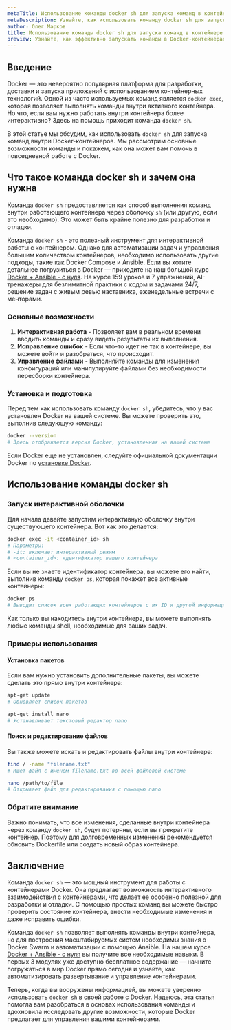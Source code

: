 ```yaml
---
metaTitle: Использование команды docker sh для запуска команд в контейнере Docker
metaDescription: Узнайте, как использовать команду docker sh для запуска команд внутри контейнеров Docker - от базовой настройки до развертывания и управления
author: Олег Марков
title: Использование команды docker sh для запуска команд в контейнере Docker
preview: Узнайте, как эффективно запускать команды в Docker-контейнерах с помощью команды docker sh, включая примеры и полезные советы для новичков
---
```


## Введение

Docker — это невероятно популярная платформа для разработки, доставки и запуска приложений с использованием контейнерных технологий. Одной из часто используемых команд является `docker exec`, которая позволяет выполнять команды внутри активного контейнера. Но что, если вам нужно работать внутри контейнера более интерактивно? Здесь на помощь приходит команда `docker sh`.

В этой статье мы обсудим, как использовать `docker sh` для запуска команд внутри Docker-контейнеров. Мы рассмотрим основные возможности команды и покажем, как она может вам помочь в повседневной работе с Docker.

## Что такое команда docker sh и зачем она нужна

Команда `docker sh` предоставляется как способ выполнения команд внутри работающего контейнера через оболочку `sh` (или другую, если это необходимо). Это может быть крайне полезно для разработки и отладки. 

Команда `docker sh` - это полезный инструмент для интерактивной работы с контейнером. Однако для автоматизации задач и управления большим количеством контейнеров, необходимо использовать другие подходы, такие как Docker Compose и Ansible. Если вы хотите детальнее погрузиться в Docker — приходите на наш большой курс [Docker + Ansible - с нуля](https://purpleschool.ru/course/docker). На курсе 159 уроков и 7 упражнений, AI-тренажеры для безлимитной практики с кодом и задачами 24/7, решение задач с живым ревью наставника, еженедельные встречи с менторами.

### Основные возможности

1. **Интерактивная работа** - Позволяет вам в реальном времени вводить команды и сразу видеть результаты их выполнения.
2. **Исправление ошибок** - Если что-то идет не так в контейнере, вы можете войти и разобраться, что происходит.
3. **Управление файлами** - Выполняйте команды для изменения конфигураций или манипулируйте файлами без необходимости пересборки контейнера.

### Установка и подготовка

Перед тем как использовать команду `docker sh`, убедитесь, что у вас установлен Docker на вашей системе. Вы можете проверить это, выполнив следующую команду:

```bash
docker --version
# Здесь отображается версия Docker, установленная на вашей системе
```

Если Docker еще не установлен, следуйте официальной документации Docker по [установке Docker](https://docs.docker.com/get-docker/).

## Использование команды docker sh

### Запуск интерактивной оболочки

Для начала давайте запустим интерактивную оболочку внутри существующего контейнера. Вот как это делается:

```bash
docker exec -it <container_id> sh
# Параметры:
# -it: включает интерактивный режим
# <container_id>: идентификатор вашего контейнера
```

Если вы не знаете идентификатор контейнера, вы можете его найти, выполнив команду `docker ps`, которая покажет все активные контейнеры:

```bash
docker ps
# Выводит список всех работающих контейнеров с их ID и другой информацией
```

Как только вы находитесь внутри контейнера, вы можете выполнять любые команды shell, необходимые для ваших задач.

### Примеры использования

#### Установка пакетов

Если вам нужно установить дополнительные пакеты, вы можете сделать это прямо внутри контейнера:

```bash
apt-get update
# Обновляет список пакетов

apt-get install nano
# Устанавливает текстовый редактор nano
```

#### Поиск и редактирование файлов

Вы также можете искать и редактировать файлы внутри контейнера:

```bash
find / -name "filename.txt"
# Ищет файл с именем filename.txt во всей файловой системе

nano /path/to/file
# Открывает файл для редактирования с помощью nano
```

### Обратите внимание

Важно понимать, что все изменения, сделанные внутри контейнера через команду `docker sh`, будут потеряны, если вы прекратите контейнер. Поэтому для долговременных изменений рекомендуется обновить Dockerfile или создать новый образ контейнера.

## Заключение

Команда `docker sh` — это мощный инструмент для работы с контейнерами Docker. Она предлагает возможность интерактивного взаимодействия с контейнерами, что делает ее особенно полезной для разработки и отладки. С помощью простых команд вы можете быстро проверить состояние контейнера, внести необходимые изменения и даже исправить ошибки.

Команда `docker sh` позволяет выполнять команды внутри контейнера, но для построения масштабируемых систем необходимы знания о Docker Swarm и автоматизации с помощью Ansible. На нашем курсе [Docker + Ansible - с нуля](https://purpleschool.ru/course/docker) вы получите все необходимые навыки. В первых 3 модулях уже доступно бесплатное содержание — начните погружаться в мир Docker прямо сегодня и узнайте, как автоматизировать развертывание и управление контейнерами.

Теперь, когда вы вооружены информацией, вы можете уверенно использовать `docker sh` в своей работе с Docker. Надеюсь, эта статья помогла вам разобраться в основах использования команды и вдохновила исследовать другие возможности, которые Docker предлагает для управления вашими контейнерами.
